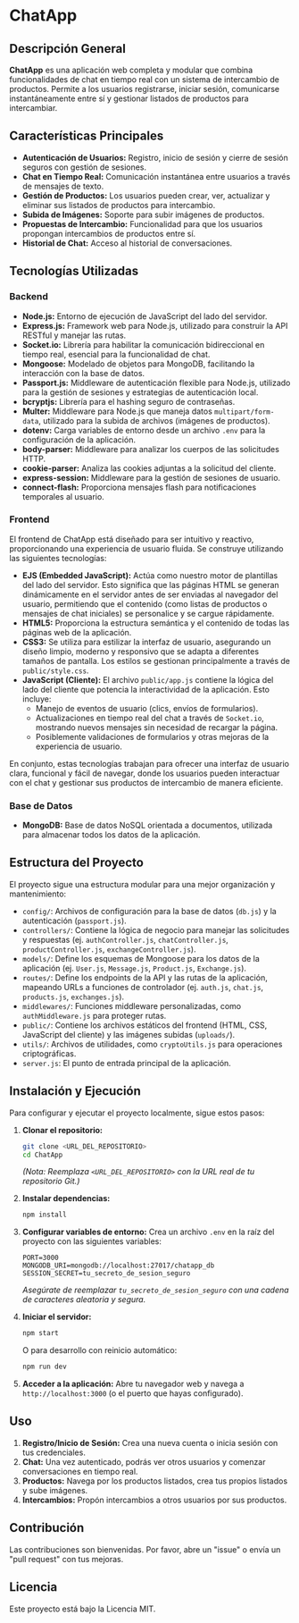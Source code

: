 # ChatApp

## Descripción General

**ChatApp** es una aplicación web completa y modular que combina funcionalidades de chat en tiempo real con un sistema de intercambio de productos. Permite a los usuarios registrarse, iniciar sesión, comunicarse instantáneamente entre sí y gestionar listados de productos para intercambiar.

## Características Principales

*   **Autenticación de Usuarios:** Registro, inicio de sesión y cierre de sesión seguros con gestión de sesiones.
*   **Chat en Tiempo Real:** Comunicación instantánea entre usuarios a través de mensajes de texto.
*   **Gestión de Productos:** Los usuarios pueden crear, ver, actualizar y eliminar sus listados de productos para intercambio.
*   **Subida de Imágenes:** Soporte para subir imágenes de productos.
*   **Propuestas de Intercambio:** Funcionalidad para que los usuarios propongan intercambios de productos entre sí.
*   **Historial de Chat:** Acceso al historial de conversaciones.

## Tecnologías Utilizadas

### Backend

*   **Node.js:** Entorno de ejecución de JavaScript del lado del servidor.
*   **Express.js:** Framework web para Node.js, utilizado para construir la API RESTful y manejar las rutas.
*   **Socket.io:** Librería para habilitar la comunicación bidireccional en tiempo real, esencial para la funcionalidad de chat.
*   **Mongoose:** Modelado de objetos para MongoDB, facilitando la interacción con la base de datos.
*   **Passport.js:** Middleware de autenticación flexible para Node.js, utilizado para la gestión de sesiones y estrategias de autenticación local.
*   **bcryptjs:** Librería para el hashing seguro de contraseñas.
*   **Multer:** Middleware para Node.js que maneja datos `multipart/form-data`, utilizado para la subida de archivos (imágenes de productos).
*   **dotenv:** Carga variables de entorno desde un archivo `.env` para la configuración de la aplicación.
*   **body-parser:** Middleware para analizar los cuerpos de las solicitudes HTTP.
*   **cookie-parser:** Analiza las cookies adjuntas a la solicitud del cliente.
*   **express-session:** Middleware para la gestión de sesiones de usuario.
*   **connect-flash:** Proporciona mensajes flash para notificaciones temporales al usuario.

### Frontend

El frontend de ChatApp está diseñado para ser intuitivo y reactivo, proporcionando una experiencia de usuario fluida. Se construye utilizando las siguientes tecnologías:

*   **EJS (Embedded JavaScript):** Actúa como nuestro motor de plantillas del lado del servidor. Esto significa que las páginas HTML se generan dinámicamente en el servidor antes de ser enviadas al navegador del usuario, permitiendo que el contenido (como listas de productos o mensajes de chat iniciales) se personalice y se cargue rápidamente.
*   **HTML5:** Proporciona la estructura semántica y el contenido de todas las páginas web de la aplicación.
*   **CSS3:** Se utiliza para estilizar la interfaz de usuario, asegurando un diseño limpio, moderno y responsivo que se adapta a diferentes tamaños de pantalla. Los estilos se gestionan principalmente a través de `public/style.css`.
*   **JavaScript (Cliente):** El archivo `public/app.js` contiene la lógica del lado del cliente que potencia la interactividad de la aplicación. Esto incluye:
    *   Manejo de eventos de usuario (clics, envíos de formularios).
    *   Actualizaciones en tiempo real del chat a través de `Socket.io`, mostrando nuevos mensajes sin necesidad de recargar la página.
    *   Posiblemente validaciones de formularios y otras mejoras de la experiencia de usuario.

En conjunto, estas tecnologías trabajan para ofrecer una interfaz de usuario clara, funcional y fácil de navegar, donde los usuarios pueden interactuar con el chat y gestionar sus productos de intercambio de manera eficiente.

### Base de Datos

*   **MongoDB:** Base de datos NoSQL orientada a documentos, utilizada para almacenar todos los datos de la aplicación.

## Estructura del Proyecto

El proyecto sigue una estructura modular para una mejor organización y mantenimiento:

*   `config/`: Archivos de configuración para la base de datos (`db.js`) y la autenticación (`passport.js`).
*   `controllers/`: Contiene la lógica de negocio para manejar las solicitudes y respuestas (ej. `authController.js`, `chatController.js`, `productController.js`, `exchangeController.js`).
*   `models/`: Define los esquemas de Mongoose para los datos de la aplicación (ej. `User.js`, `Message.js`, `Product.js`, `Exchange.js`).
*   `routes/`: Define los endpoints de la API y las rutas de la aplicación, mapeando URLs a funciones de controlador (ej. `auth.js`, `chat.js`, `products.js`, `exchanges.js`).
*   `middlewares/`: Funciones middleware personalizadas, como `authMiddleware.js` para proteger rutas.
*   `public/`: Contiene los archivos estáticos del frontend (HTML, CSS, JavaScript del cliente) y las imágenes subidas (`uploads/`).
*   `utils/`: Archivos de utilidades, como `cryptoUtils.js` para operaciones criptográficas.
*   `server.js`: El punto de entrada principal de la aplicación.

## Instalación y Ejecución

Para configurar y ejecutar el proyecto localmente, sigue estos pasos:

1.  **Clonar el repositorio:**
    ```bash
    git clone <URL_DEL_REPOSITORIO>
    cd ChatApp
    ```
    *(Nota: Reemplaza `<URL_DEL_REPOSITORIO>` con la URL real de tu repositorio Git.)*

2.  **Instalar dependencias:**
    ```bash
    npm install
    ```

3.  **Configurar variables de entorno:**
    Crea un archivo `.env` en la raíz del proyecto con las siguientes variables:
    ```
    PORT=3000
    MONGODB_URI=mongodb://localhost:27017/chatapp_db
    SESSION_SECRET=tu_secreto_de_sesion_seguro
    ```
    *Asegúrate de reemplazar `tu_secreto_de_sesion_seguro` con una cadena de caracteres aleatoria y segura.*

4.  **Iniciar el servidor:**
    ```bash
    npm start
    ```
    O para desarrollo con reinicio automático:
    ```bash
    npm run dev
    ```

5.  **Acceder a la aplicación:**
    Abre tu navegador web y navega a `http://localhost:3000` (o el puerto que hayas configurado).

## Uso

1.  **Registro/Inicio de Sesión:** Crea una nueva cuenta o inicia sesión con tus credenciales.
2.  **Chat:** Una vez autenticado, podrás ver otros usuarios y comenzar conversaciones en tiempo real.
3.  **Productos:** Navega por los productos listados, crea tus propios listados y sube imágenes.
4.  **Intercambios:** Propón intercambios a otros usuarios por sus productos.

## Contribución

Las contribuciones son bienvenidas. Por favor, abre un "issue" o envía un "pull request" con tus mejoras.

## Licencia

Este proyecto está bajo la Licencia MIT.